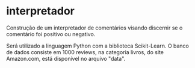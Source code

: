 # interpretador
Construção de um interpretador de comentários visando discernir se o comentário foi positivo ou negativo.

Será utilizado a linguagem Python com a biblioteca Scikit-Learn. O banco de dados consiste em 1000 reviews, na categoria livros, do site Amazon.com, está disponível no arquivo "data".
